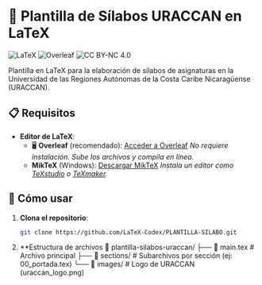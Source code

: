 # 🌟 Plantilla de Sílabos URACCAN en LaTeX

![LaTeX](https://img.shields.io/badge/LaTeX-47A141?style=for-the-badge&logo=LaTeX&logoColor=white)
![Overleaf](https://img.shields.io/badge/Overleaf-388A12?style=for-the-badge&logo=overleaf&logoColor=white)
![CC BY-NC 4.0](https://img.shields.io/badge/Licencia-CC_BY--NC_4.0-EF9421?style=for-the-badge)

Plantilla en LaTeX para la elaboración de sílabos de asignaturas en la Universidad de las Regiones Autónomas de la Costa Caribe Nicaragüense (URACCAN).

## 📋 Requisitos

- **Editor de LaTeX**:
  - 🖥️ **Overleaf** (recomendado): [Acceder a Overleaf](https://es.overleaf.com/)
    *No requiere instalación. Sube los archivos y compila en línea.*
  - **MikTeX** (Windows): [Descargar MikTeX](https://miktex.org/download)
    *Instala un editor como [TeXstudio](https://www.texstudio.org/) o [TeXmaker](http://www.xm1math.net/texmaker/).*

## 🚀 Cómo usar

1. **Clona el repositorio**:
   ```bash
   git clone https://github.com/LaTeX-Codex/PLANTILLA-SILABO.git

2. **Estructura de archivos
📁 plantilla-silabos-uraccan/
├── 📄 main.tex              # Archivo principal
├── 📁 sections/             # Subarchivos por sección (ej: 00_portada.tex)
└── 📁 images/               # Logo de URACCAN (uraccan_logo.png)